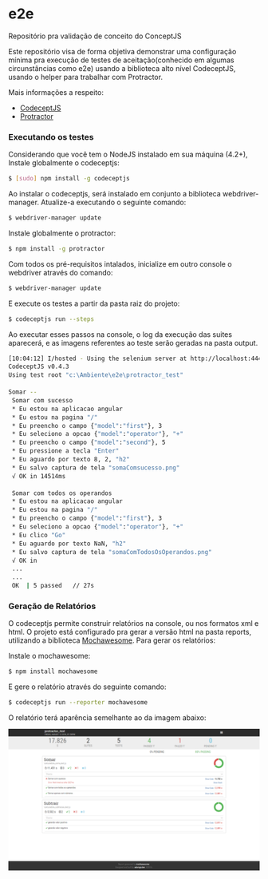 # e2e
Repositório pra validação de conceito do ConceptJS

Este repositório visa de forma objetiva demonstrar uma configuração mínima pra execução de testes de aceitação(conhecido em algumas circunstâncias como e2e) usando 
a biblioteca alto nível CodeceptJS, usando o helper para trabalhar com Protractor.

Mais informações a respeito:

* [CodeceptJS] 
* [Protractor]


### Executando os testes

Considerando que você tem o NodeJS instalado em sua máquina (4.2+), Instale globalmente o codeceptjs:

```sh
$ [sudo] npm install -g codeceptjs
```
 Ao instalar o codeceptjs, será instalado em conjunto a biblioteca webdriver-manager. Atualize-a executando o seguinte comando:
```sh
$ webdriver-manager update
```

 Instale globalmente o protractor: 
```sh
$ npm install -g protractor
```

Com todos os pré-requisitos intalados, inicialize em outro console o webdriver através do comando: 

```sh
$ webdriver-manager update
```

E execute os testes a partir da pasta raiz do projeto: 

```sh
$ codeceptjs run --steps
```

Ao executar esses passos na console, o log da execução das suites aparecerá, e as imagens referentes ao teste serão geradas na pasta output. 
	
```sh
[10:04:12] I/hosted - Using the selenium server at http://localhost:4444/wd/hub
CodeceptJS v0.4.3
Using test root "c:\Ambiente\e2e\protractor_test"

Somar --
 Somar com sucesso
 * Eu estou na aplicacao angular
 * Eu estou na pagina "/"
 * Eu preencho o campo {"model":"first"}, 3
 * Eu seleciono a opcao {"model":"operator"}, "+"
 * Eu preencho o campo {"model":"second"}, 5
 * Eu pressione a tecla "Enter"
 * Eu aguardo por texto 8, 2, "h2"
 * Eu salvo captura de tela "somaComsucesso.png"
 √ OK in 14514ms

 Somar com todos os operandos
 * Eu estou na aplicacao angular
 * Eu estou na pagina "/"
 * Eu preencho o campo {"model":"first"}, 3
 * Eu seleciono a opcao {"model":"operator"}, "+"
 * Eu clico "Go"
 * Eu aguardo por texto NaN, "h2"
 * Eu salvo captura de tela "somaComTodosOsOperandos.png"
 √ OK in 
 ...
 ...
 OK  | 5 passed   // 27s
```	

### Geração de Relatórios
O codeceptjs permite construir relatórios na console, ou nos formatos xml e html. O projeto está configurado pra gerar a versão html na pasta reports, utilizando a biblioteca [Mochawesome]. Para gerar os relatórios:

Instale o mochawesome: 

```sh
$ npm install mochawesome
```
E gere o relatório através do seguinte comando: 
	
```sh
$ codeceptjs run --reporter mochawesome
```

O relatório terá aparência semelhante ao da imagem abaixo:

![Relatório Mochawesome](Mochawesome.png)

[CodeceptJS]: <codecept.io>
[Protractor]: <protractortest.org>
[Mochawesome]: <https://github.com/adamgruber/mochawesome>